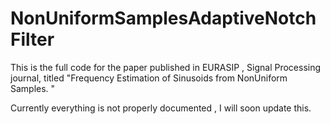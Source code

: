 # NonUniformSamplesAdaptiveNotchFilter
This is the full code for the paper published in EURASIP , Signal Processing journal, titled "Frequency Estimation of Sinusoids from NonUniform Samples. " 

Currently everything is not properly documented , I will soon update this. 
